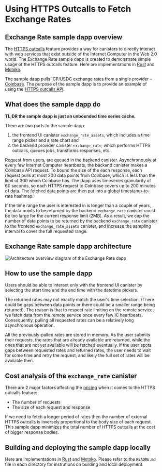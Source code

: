# Using HTTPS Outcalls to Fetch Exchange Rates

## Exchange Rate sample dapp overview

The [HTTPS outcalls](/https-outcalls) feature provides a way for canisters to directly interact with web services that exist outside of the Internet Computer in the Web 2.0 world. The Exchange Rate sample dapp is created to demonstrate simple usage of the HTTPS outcalls feature. Here are implementations in [Rust](https://github.com/dfinity/examples/tree/master/rust/exchange_rate) and [Motoko](https://github.com/dfinity/examples/tree/master/motoko/exchange_rate).

The sample dapp pulls ICP/USDC exchange rates from a single provider – [Coinbase](https://docs.cloud.coinbase.com/exchange/reference/exchangerestapi_getproductcandles). The purpose of the sample dapp is to provide an example of using  the [HTTPS outcalls API](/docs/current/references/ic-interface-spec#ic-http_request). 

## What does the sample dapp do

**TL;DR the sample dapp is just an unbounded time series cache.**

There are two parts to the sample dapp:
1. the frontend UI canister `exchange_rate_assets`, which includes a time range picker and a rate chart and
2. the backend provider canister `exchange_rate`, which performs HTTPS outcalls, queues jobs, transforms responses, etc.

Request from users, are queued in the backend canister. Asynchronously at every few Internet Computer heartbeats, the backend canister
makes a Coinbase API request. To bound the size of the each response, each request pulls at most 200 data points from Coinbase, 
which is less than the limit of 300 which Coinbase has. The dapp uses timeseries granularity of 60 seconds, so each HTTPS request to
Coinbase covers up to 200 minutes of data. The fetched data points are then put into a global timestamp-to-rate hashmap.

If the time range the user is interested in is longer than a couple of years, the data points to be returned
by the backend `exchange_rate` canister could be too large for the current response limit (2MB).
As a result, we cap the number of data points to be returned by the backend `exchange_rate` canister to
the frontend `exchange_rate_assets` canister, and increase the sampling interval to cover the full requested range.

## Exchange Rate sample dapp architecture
![Architecture overview diagram of the Exchange Rate dapp](_attachments/exchange_rate_arch.png)

## How to use the sample dapp

Users should be able to interact only with the frontend UI canister by selecting the start time 
and the end time with the datetime pickers.

The returned rates may not exactly match the user's time selection. (There could be gaps between
data points or there could be a smaller range being returned). The reason is that to respect rate limiting
on the remote service, we fetch data from the remote service once every few IC heartbeats.
Consequently, pulling all requested rates can be a relatively long asynchronous operation. 

All the previously-pulled rates are stored in memory. As the user submits their requests, the rates that are
already available are returned, while the ones that are not yet available will be fetched eventually.
If the user spots gaps between requested rates and returned rates, the user needs to wait for some time and
retry the request, and likely the full set of rates will be available then.

## Cost analysis of the `exchange_rate` canister

There are 2 major factors affecting the [pricing](/docs/current/developer-docs/integrations/http_requests/http_requests-how-it-works#pricing) when it comes to the HTTPS outcalls feature:

* The number of requests 
* The size of each request and response

If we need to fetch a longer period of rates then the number of external HTTPS outcalls is inversely proportional to the body size of each request.
This sample dapp minimizes the total number of HTTPS outcalls at the cost of bigger response bodies. 

## Building and deploying the sample dapp locally
Here are implementations in [Rust](https://github.com/dfinity/examples/tree/master/rust/exchange_rate) and [Motoko](https://github.com/dfinity/examples/tree/master/motoko/exchange_rate). Please refer to the `README.md` file in each
directory for instrutions on building and local deployment.

